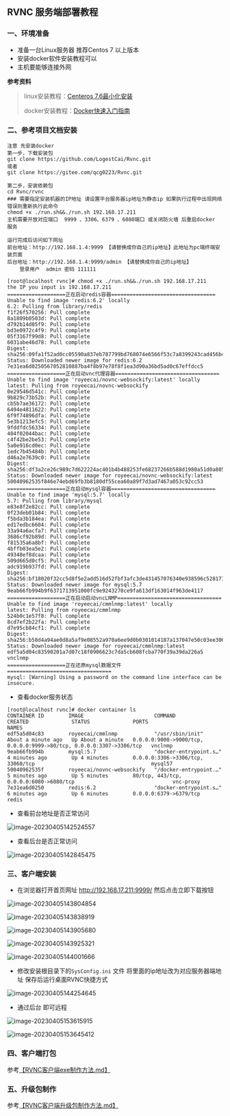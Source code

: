 

## RVNC 服务端部署教程

###  一、环境准备

- 准备一台Linux服务器 推荐Centos 7 以上版本
- 安装docker软件安装教程可以
- 主机要能够连接外网

**参考资料**

> linux安装教程：[Centeros 7.6最小化安装](https://blog.csdn.net/Qcg0223/article/details/104157233)
>
> docker安装教程：[Docker快速入门指南](https://blog.csdn.net/Qcg0223/article/details/107999885)



### 二、参考项目文档安装

```
注意 先安装docker 
第一步，下载安装包
git clone https://github.com/LogestCai/Rvnc.git
或者
git clone https://gitee.com/qcg0223/Rvnc.git

第二步，安装依赖包
cd Rvnc/rvnc
### 需要指定安装机器的IP地址 请设置平台服务器ip地址为静态ip 如果执行过程中出现网络错误则重新执行此命令
chmod +x ./run.sh&&./run.sh 192.168.17.211
主机需要开放对应端口  9999 、3306、6379 、6080端口 或关闭防火墙 后重启docker 服务

运行完成后访问如下网址
前台地址：http://192.168.1.4:9999 【请替换成你自己的ip地址】此地址为pc端终端安装页面
后台地址：http://192.168.1.4:9999/admin 【请替换成你自己的ip地址】
	登录用户  admin 密码 111111
```

```shell
[root@localhost rvnc]# chmod +x ./run.sh&&./run.sh 192.168.17.211
the IP you input is 192.168.17.211
===================正在启动redis容器==================================
Unable to find image 'redis:6.2' locally
6.2: Pulling from library/redis
f1f26f570256: Pull complete 
8a1809b0503d: Pull complete 
d792b14d05f9: Pull complete 
bd3e0972c4f9: Pull complete 
05f3167f99d8: Pull complete 
6031abe46d78: Pull complete 
Digest: sha256:09fa1f52ad0cc05590a837eb787799bd768074e6566f53c7a8399243cad456b4
Status: Downloaded newer image for redis:6.2
7e31ea6d0250567052810887ba4f8b97e78f8f1ea3d90a36bd5ad0c67effdcc5
===================正在启动vnc代理容器==================================
Unable to find image 'royeecai/novnc-websockify:latest' locally
latest: Pulling from royeecai/novnc-websockify
0e29546d541c: Pull complete 
9b829c73b52b: Pull complete 
cb5b7ae36172: Pull complete 
6494e4811622: Pull complete 
6f9f74896dfa: Pull complete 
5e3b1213efc5: Pull complete 
9fddfdc56334: Pull complete 
404f02044bac: Pull complete 
c4f42be2be53: Pull complete 
5a0e916cd0ec: Pull complete 
1edc7b45484b: Pull complete 
d46a2e7639c0: Pull complete 
Digest: sha256:df3a2ce26c989c7d622224ac401b4b488253fe68237266b588d1980a51d0a805
Status: Downloaded newer image for royeecai/novnc-websockify:latest
50040962535f846e74ebd69fb3b8180df55cea60a89f7d3ad7467a053c92cc53
===================正在启动mysql容器==================================
Unable to find image 'mysql:5.7' locally
5.7: Pulling from library/mysql
e83e8f2e82cc: Pull complete 
0f23deb01b84: Pull complete 
f5bda3b184ea: Pull complete 
ed17edbc6604: Pull complete 
33a94a6acfa7: Pull complete 
3686cf92b89d: Pull complete 
f81535a6a8bf: Pull complete 
4bffb03ea5e2: Pull complete 
49348ef8dcaa: Pull complete 
509d665d0cf5: Pull complete 
adc919b937fd: Pull complete 
Digest: sha256:bf18020f32cc5d8f5e2add516d52fbf3afc3de431457076340e938596c528171
Status: Downloaded newer image for mysql:5.7
9eab66fb994b9f6371713951000fc9e9243270ce9fa613df163014f963de4117
===================正在启动启动vncLNMP==================================
Unable to find image 'royeecai/cmmlnmp:latest' locally
latest: Pulling from royeecai/cmmlnmp
524b0c1e57f8: Pull complete 
8cd7ef2b22fa: Pull complete 
d7e95cb84cf1: Pull complete 
Digest: sha256:b58d4a94ae0d8a5af9e08552a970a6ee9d0b0301014187a137047e50c03ee306
Status: Downloaded newer image for royeecai/cmmlnmp:latest
edf5a5d04c83590201a7d07c18f0906623c7da5cb608fcba770f39a39da226a5
vnclnmp
===================正在还原mysql数据文件==================================
mysql: [Warning] Using a password on the command line interface can be insecure.

```

- 查看docker服务状态

```shell
[root@localhost rvnc]# docker container ls
CONTAINER ID        IMAGE                       COMMAND                  CREATED              STATUS              PORTS                                                                  NAMES
edf5a5d04c83        royeecai/cmmlnmp            "/usr/sbin/init"         About a minute ago   Up About a minute   0.0.0.0:9000->9000/tcp, 0.0.0.0:9999->80/tcp, 0.0.0.0:3307->3306/tcp   vnclnmp
9eab66fb994b        mysql:5.7                   "docker-entrypoint.s…"   4 minutes ago        Up 4 minutes        0.0.0.0:3306->3306/tcp, 33060/tcp                                      mysql57
50040962535f        royeecai/novnc-websockify   "/docker-entrypoint.…"   5 minutes ago        Up 5 minutes        80/tcp, 443/tcp, 0.0.0.0:6080->6080/tcp                                vnc-proxy
7e31ea6d0250        redis:6.2                   "docker-entrypoint.s…"   6 minutes ago        Up 6 minutes        0.0.0.0:6379->6379/tcp                                                 redis

```



- 查看前台地址是否正常访问

![image-20230405142524557](http://img.52qcg.cn/books_markdown/image-20230405142524557.png)

- 查看后台是否正常访问

![image-20230405142845475](http://img.52qcg.cn/books_markdown/image-20230405142845475.png)

### 三、客户端安装

- 在浏览器打开首页网址 http://192.168.17.211:9999/ 然后点击立即下载按钮

![image-20230405143804854](http://img.52qcg.cn/books_markdown/image-20230405143804854.png)

![image-20230405143838919](http://img.52qcg.cn/books_markdown/image-20230405143838919.png)

![image-20230405143905680](http://img.52qcg.cn/books_markdown/image-20230405143905680.png)

![image-20230405143925321](http://img.52qcg.cn/books_markdown/image-20230405143925321.png)

![image-20230405144001666](http://img.52qcg.cn/books_markdown/image-20230405144001666.png)



- 修改安装根目录下的`SysConfig.ini` 文件 将里面的ip地址改为对应服务器端地址 保存后运行桌面RVNC快捷方式

![image-20230405144254645](http://img.52qcg.cn/books_markdown/image-20230405144254645.png)



- 通过后台 即可远程 

![image-20230405153615915](http://img.52qcg.cn/books_markdown/image-20230405153615915.png)

![image-20230405153645412](http://img.52qcg.cn/books_markdown/image-20230405153645412.png)





###  四、客户端打包

参考[【RVNC客户端exe制作方法.md】](./RVNC客户端exe制作方法.md)

### 五、升级包制作

参考[【RVNC客户端升级包制作方法.md】](./RVNC客户端升级包制作方法.md)
